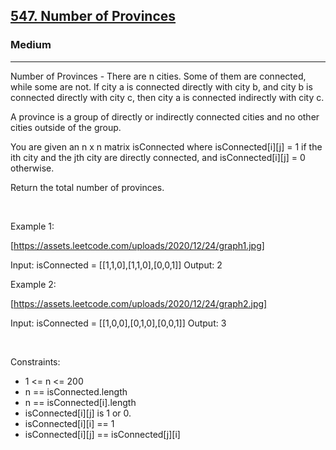 <h2><a href="https://leetcode.com/problems/number-of-provinces/">547. Number of Provinces</a></h2><h3>Medium</h3><hr>Number of Provinces - There are n cities. Some of them are connected, while some are not. If city a is connected directly with city b, and city b is connected directly with city c, then city a is connected indirectly with city c.

A province is a group of directly or indirectly connected cities and no other cities outside of the group.

You are given an n x n matrix isConnected where isConnected[i][j] = 1 if the ith city and the jth city are directly connected, and isConnected[i][j] = 0 otherwise.

Return the total number of provinces.

 

Example 1:

[https://assets.leetcode.com/uploads/2020/12/24/graph1.jpg]


Input: isConnected = [[1,1,0],[1,1,0],[0,0,1]]
Output: 2


Example 2:

[https://assets.leetcode.com/uploads/2020/12/24/graph2.jpg]


Input: isConnected = [[1,0,0],[0,1,0],[0,0,1]]
Output: 3


 

Constraints:

 * 1 <= n <= 200
 * n == isConnected.length
 * n == isConnected[i].length
 * isConnected[i][j] is 1 or 0.
 * isConnected[i][i] == 1
 * isConnected[i][j] == isConnected[j][i]